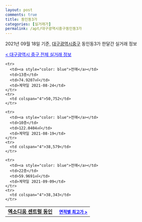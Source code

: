 ```yaml
---
layout: post
comments: true
title: 동인동3가
categories: [실거래가]
permalink: /apt/대구광역시중구동인동3가
---
```


2021년 09월 18일 기준, <a href="/apt/대구광역시중구">대구광역시중구</a> 동인동3가 한달간 실거래 정보

<a style="color: blue;" href="/apt/대구광역시중구">< 대구광역시 중구 전체 실거래 정보</a>
<!---- start ---->
<table>
  <tr>
    <td colspan="4" style="font-weight: bold;"><a href="/apt/대구광역시중구동인동3가엑소디움센트럴동인">엑소디움 센트럴 동인</a> &nbsp;&nbsp;&nbsp; <a style="color: blue; font-size: smaller;" href="/apt/대구광역시중구동인동3가엑소디움센트럴동인">면적별 최고가 ></a></td>
  </tr>
    
    <tr>
      <td><a style="color: blue">전매</a></td>
      <td>13층</td>
      <td>74.9207㎡</td>
      <td>계약일 2021-08-24</td>
    </tr>
    <tr>
      <td colspan="4">50,752</td>
    </tr>
      
    <tr>
      <td><a style="color: blue">전매</a></td>
      <td>10층</td>
      <td>122.0404㎡</td>
      <td>계약일 2021-08-19</td>
    </tr>
    <tr>
      <td colspan="4">38,579</td>
    </tr>
      
    <tr>
      <td><a style="color: blue">전매</a></td>
      <td>22층</td>
      <td>59.9691㎡</td>
      <td>계약일 2021-09-09</td>
    </tr>
    <tr>
      <td colspan="4">38,343</td>
    </tr>
      
</table>
<!---- end ---->
    